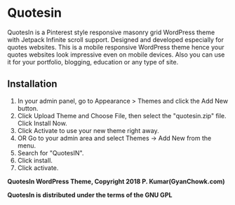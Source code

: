 # Quotesin

QuotesIn is a Pinterest style responsive masonry grid WordPress theme with Jetpack Infinite scroll support. Designed and developed especially for quotes websites. This is a mobile responsive WordPress theme hence your quotes websites look impressive even on mobile devices. Also you can use it for your portfolio, blogging, education or any type of site.

## Installation
1. In your admin panel, go to Appearance > Themes and click the Add New button.
2. Click Upload Theme and Choose File, then select the "quotesin.zip" file. Click Install Now.
3. Click Activate to use your new theme right away.
4. OR Go to your admin area and select Themes → Add New from the menu.
5. Search for "QuotesIN".
6. Click install.
7. Click activate.

**QuotesIn WordPress Theme, Copyright 2018 P. Kumar(GyanChowk.com)**

**QuotesIn is distributed under the terms of the GNU GPL**
